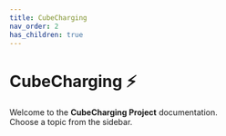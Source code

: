 ```yaml
---
title: CubeCharging
nav_order: 2
has_children: true
---
```


# CubeCharging ⚡

Welcome to the **CubeCharging Project** documentation.  
Choose a topic from the sidebar.

